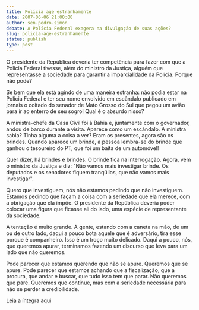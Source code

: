 ```yaml
---
title: Polícia age estranhamente
date: 2007-06-06 21:00:00
author: sen.pedro.simon
debate: A Polícia Federal exagera na divulgação de suas ações?
slug: policia-age-estranhamente
status: publish 
type: post
---
```


  
O presidente da República deveria ter competência para fazer com que a Polícia Federal tivesse, além do ministro da Justiça, alguém que representasse a sociedade para garantir a imparcialidade da Polícia. Porque não pode?   
  
Se bem que ela está agindo de uma maneira estranha: não podia estar na Polícia Federal e ter seu nome envolvido em escândalo publicado em jornais o coitado do senador de Mato Grosso do Sul que pegou um avião para ir ao enterro de seu sogro! Qual é o absurdo nisso?   
  
A ministra-chefe da Casa Civil foi à Bahia e, juntamente com o governador, andou de barco durante a visita. Aparece como um escândalo. A ministra sabia? Tinha alguma a coisa a ver? Eram os presentes, agora são os brindes. Quando aparece um brinde, a pessoa lembra-se do brinde que ganhou o tesoureiro do PT, que foi um baita de um automóvel!   
  
Quer dizer, há brindes e brindes. O brinde fica na interrogação. Agora, vem o ministro da Justiça e diz: "Não vamos mais investigar brinde. Os deputados e os senadores fiquem tranqüilos, que não vamos mais investigar".   
  
Quero que investiguem, nós não estamos pedindo que não investiguem. Estamos pedindo que façam a coisa com a seriedade que ela merece, com a obrigação que ela impõe. O presidente da República deveria poder colocar uma figura que ficasse ali do lado, uma espécie de representante da sociedade.  
  
A tentação é muito grande. A gente, estando com a caneta na mão, de um ou de outro lado, daqui a pouco bota aquele que é adversário, tira esse porque é companheiro. Isso é um troço muito delicado. Daqui a pouco, nós, que queremos apurar, terminamos fazendo um discurso que leva para um lado que não queremos.   
  
Pode parecer que estamos querendo que não se apure. Queremos que se apure. Pode parecer que estamos achando que a fiscalização, que a procura, que andar e buscar, que tudo isso tem que parar. Não queremos que pare. Queremos que continue, mas com a seriedade necessária para não se perder a credibilidade.  
  
Leia a íntegra aqui
